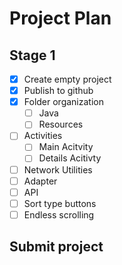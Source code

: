 # Project Plan
## Stage 1

- [x] Create empty project
- [x] Publish to github
- [x] Folder organization
	- [ ] Java
	- [ ] Resources
- [ ] Activities
	- [ ] Main Acitvity
	- [ ] Details Acitivty
- [ ] Network Utilities
- [ ] Adapter
- [ ] API
- [ ] Sort type buttons
- [ ] Endless scrolling

## Submit project